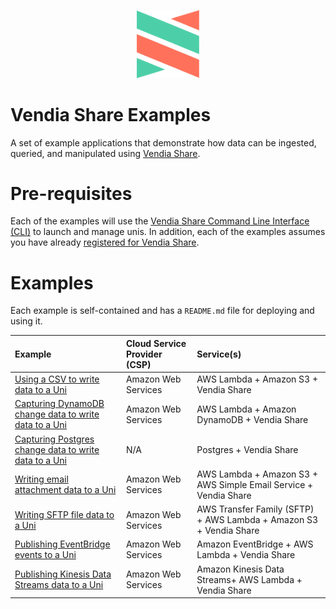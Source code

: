 <p align="center">
  <a href="https://vendia.net/">
    <img src="https://raw.githubusercontent.com/vendia/examples/main/vendia-logo.png" alt="vendia logo" width="100px">
  </a>
</p>

# Vendia Share Examples

A set of example applications that demonstrate how data can be ingested, queried, and manipulated using [Vendia Share](https://vendia.net/docs/share).

# Pre-requisites

Each of the examples will use the [Vendia Share Command Line Interface (CLI)](https://vendia.net/docs/share/cli) to launch and manage unis.  In addition, each of the examples assumes you have already [registered for Vendia Share](https://share.vendia.net/signup).

# Examples

Each example is self-contained and has a `README.md` file for deploying and using it.

| Example | Cloud Service Provider (CSP) | Service(s) |
|:---------|:--------|:--------|
| [Using a CSV to write data to a Uni](./csv-to-share) | Amazon Web Services | AWS Lambda + Amazon S3 + Vendia Share |
| [Capturing DynamoDB change data to write data to a Uni](./dynamo-to-share) | Amazon Web Services | AWS Lambda + Amazon DynamoDB + Vendia Share |
| [Capturing Postgres change data to write data to a Uni](./postgres-to-share) | N/A | Postgres + Vendia Share |
| [Writing email attachment data to a Uni](./email-to-share) | Amazon Web Services | AWS Lambda + Amazon S3 + AWS Simple Email Service + Vendia Share |
| [Writing SFTP file data to a Uni](./sftp-to-share) | Amazon Web Services | AWS Transfer Family (SFTP) + AWS Lambda + Amazon S3 + Vendia Share |
| [Publishing EventBridge events to a Uni](./eventbridge-to-share) | Amazon Web Services | Amazon EventBridge + AWS Lambda + Vendia Share |
| [Publishing Kinesis Data Streams data to a Uni](./kinesis-to-share) | Amazon Web Services | Amazon Kinesis Data Streams+ AWS Lambda + Vendia Share |
